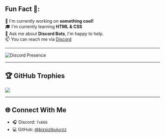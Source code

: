 ## Fun Fact 🎈:

🚀 I'm currently working on **something cool!**  
🎓 I'm currently learning **HTML & CSS**  
🤖 Ask me about **Discord Bots**, I'm happy to help.  
📫 You can reach me via [Discord](https://discord.com/users/355473219450437642)

---

![Discord Presence](https://lanyard.cnrad.dev/api/355473219450437642?theme=dark&bg=00000000&idleMessage=Idling...)

---

## 🏆 GitHub Trophies

[![](https://github-profile-trophy.vercel.app/?username=bizsizibulurzz&theme=darkhub&no-frame=true&no-bg=true&margin-w=5)](https://github.com/ryo-ma/github-profile-trophy)

---

## 🌐 Connect With Me

- 🎧 Discord: `7x666`
- 💻 GitHub: [@bizsizibulurzz](https://github.com/raizenisgod)
